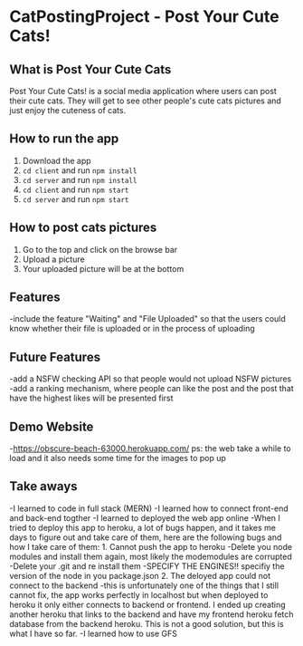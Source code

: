 # CatPostingProject - Post Your Cute Cats!


## What is Post Your Cute Cats
Post Your Cute Cats! is a social media application where users can post their cute cats. They will get to see other people's cute cats pictures and just enjoy the cuteness of cats.


## How to run the app
1. Download the app
2. `cd client` and run `npm install`
3. `cd server` and run `npm install`
4. `cd client` and run `npm start`
5. `cd server` and run `npm start`

## How to post cats pictures
1. Go to the top and click on the browse bar
2. Upload a picture
3. Your uploaded picture will be at the bottom

## Features
-include the feature "Waiting" and "File Uploaded" so that the users could know whether their file is uploaded or in the process of uploading

  ## Future Features
  
  -add a NSFW checking API so that people would not upload NSFW pictures
  -add a ranking mechanism, where people can like the post and the post that have the highest likes will be presented first
 
## Demo Website
-https://obscure-beach-63000.herokuapp.com/
ps: the web take a while to load and it also needs some time for the images to pop up

## Take aways
-I learned to code in full stack (MERN)
-I learned how to connect front-end and back-end togther
-I learned to deployed the web app online
  -When I tried to deploy this app to heroku, a lot of bugs happen, and it takes me days to figure out and take care of them, here are the following bugs and how I take care of them:
    1. Cannot push the app to heroku
      -Delete you node modules and install them again, most likely the modemodules are corrupted
      -Delete your .git and re install them
      -SPECIFY THE ENGINES!! specifiy the version of the node in you package.json
    2. The deloyed app could not connect to the backend
      -this is unfortunately one of the things that I still cannot fix, the app works perfectly in localhost but when deployed to heroku it only either connects to backend or frontend. I ended up creating another heroku that links to the backend and have my frontend heroku fetch database from the backend heroku. This is not a good solution, but this is what I have so far.
-I learned how to use GFS

